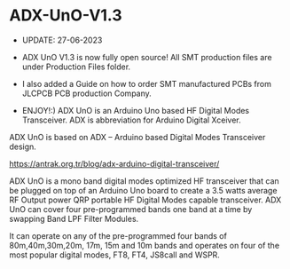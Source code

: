 # ADX-UnO-V1.3

- UPDATE: 27-06-2023

- ADX UnO V1.3 is now fully open source! All SMT production files are under Production Files folder.

- I also added a Guide on how to order SMT manufactured PCBs from JLCPCB PCB production Company.

- ENJOY!:)
ADX UnO is an Arduino Uno based HF Digital Modes Transceiver. ADX is abbreviation for Arduino Digital Xceiver. 

ADX UnO is based on ADX – Arduino based Digital Modes Transceiver design.

https://antrak.org.tr/blog/adx-arduino-digital-transceiver/

ADX UnO is a mono band digital modes optimized HF transceiver that can be plugged on top of an Arduino Uno board to create a 3.5 watts average RF Output power 
QRP portable HF Digital Modes capable transceiver.  ADX UnO can cover four pre-programmed bands one band at a time by swapping Band LPF Filter Modules.

It can operate on any of the pre-programmed four bands of 80m,40m,30m,20m, 17m, 15m and 10m bands and operates on four of the most popular digital modes, FT8, FT4, JS8call and WSPR. 
